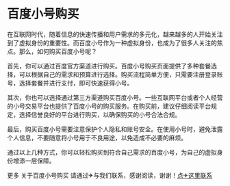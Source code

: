# 百度小号购买

在互联网时代，随着信息的快速传播和用户需求的多元化，越来越多的人开始关注到了虚拟身份的重要性。而百度小号作为一种虚拟身份，也成为了很多人关注的焦点。那么，如何购买百度小号呢？

首先，你可以通过百度官方渠道进行购买。百度小号购买页面提供了多种套餐选择，可以根据自己的需求和预算进行选择。购买流程简单方便，只需要注册登录账号，选择套餐并进行支付，即可快速获得小号。

其次，你也可以选择通过第三方渠道购买百度小号。一些互联网平台或者个人经营的小号交易平台也提供了百度小号的购买服务。在购买前，建议仔细阅读平台规定，选择信誉良好的平台进行购买，以确保购买的小号合法合规。

最后，购买百度小号需要注意保护个人隐私和账号安全。在使用小号时，避免泄露个人信息，不要随意将小号用于不良用途，以免造成不必要的麻烦。

通过以上几种方式，你可以轻松购买到符合自己需求的百度小号，为自己的虚拟身份增添一层保障。

更多 关于百度小号购买 请通过✈与我们联系，感谢阅读，谢谢！[点✈这里联系](https://t.me/lianmeng09)